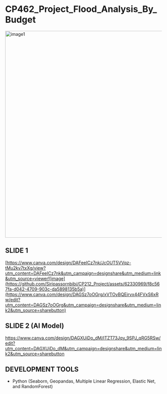 # CP462_Project_Flood_Analysis_By_Budget

<img width="665" alt="image1" src="[[https://github.com/Siripassornbibi/CP212_Project/assets/62330969/c3177a0f-8b9e-4a17-9820-cdcaf21dc7e9](https://github.com/Siripassornbibi/CP462_Project_Flood_Analysis_By_Budget/blob/main/CP462_Project_Flood_Analysis_By_Budget.ipynb)](https://github.com/Siripassornbibi/CP462_Project_Flood_Analysis_By_Budget/blob/main/image1.png)">

SLIDE 1
------------------------------------------------------------------------------------------------------------------
[https://www.canva.com/design/DAFeeICz7nk/JcOUT5VVqz-tMu2kv7txXg/view?utm_content=DAFeeICz7nk&utm_campaign=designshare&utm_medium=link&utm_source=viewer![image](https://github.com/Siripassornbibi/CP212_Project/assets/62330969/f8c567fa-d042-4709-903c-da5898135b5a)](https://www.canva.com/design/DAGSz7oOGrg/xVTOyBQEirvx44FVxS6xRw/edit?utm_content=DAGSz7oOGrg&utm_campaign=designshare&utm_medium=link2&utm_source=sharebutton)

SLIDE 2 (AI Model)
------------------------------------------------------------------------------------------------------------------
https://www.canva.com/design/DAGXUiDo_dM/ITZT73Jqy_9SPJ_qRG5RSw/edit?utm_content=DAGXUiDo_dM&utm_campaign=designshare&utm_medium=link2&utm_source=sharebutton

DEVELOPMENT TOOLS
------------------------------------------------------------------------------------------------------------------
- Python (Seaborn, Geopandas, Multiple Linear Regression, Elastic Net, and RandomForest)
